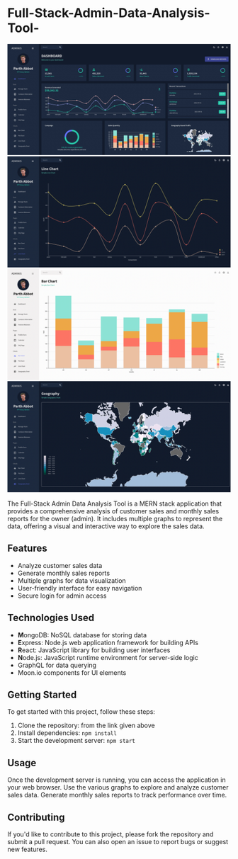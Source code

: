 # Full-Stack-Admin-Data-Analysis-Tool-
   ![Description](image2.png)
   ![Description](image3.png)
   ![Description](image4.png)
   ![Description](image5.png)

The Full-Stack Admin Data Analysis Tool is a MERN stack application that provides a comprehensive analysis of customer sales and monthly sales reports for the owner (admin). It includes multiple graphs to represent the data, offering a visual and interactive way to explore the sales data.


## Features

- Analyze customer sales data
- Generate monthly sales reports
- Multiple graphs for data visualization
- User-friendly interface for easy navigation
- Secure login for admin access

## Technologies Used

- **M**ongoDB: NoSQL database for storing data
- **E**xpress: Node.js web application framework for building APIs
- **R**eact: JavaScript library for building user interfaces
- **N**ode.js: JavaScript runtime environment for server-side logic
- GraphQL for data querying
- Moon.io components for UI elements

## Getting Started

To get started with this project, follow these steps:

1. Clone the repository: from the link given above
2. Install dependencies: `npm install`
3. Start the development server: `npm start`

## Usage

Once the development server is running, you can access the application in your web browser. Use the various graphs to explore and analyze customer sales data. Generate monthly sales reports to track performance over time.

## Contributing

If you'd like to contribute to this project, please fork the repository and submit a pull request. You can also open an issue to report bugs or suggest new features.

